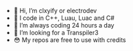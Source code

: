 - 👋 Hi, I’m clxyify or electrodev
- 👀 I code in C++, Luau, Luac and C#
- 🌱 I’m always coding 24 hours a day
- 💞️ I’m looking for a Transpiler3
- 😳 My repos are free to use with credits

<!---
clxyify/clxyify is a ✨ special ✨ repository because its `README.md` (this file) appears on your GitHub profile.
You can click the Preview link to take a look at your changes.
--->
